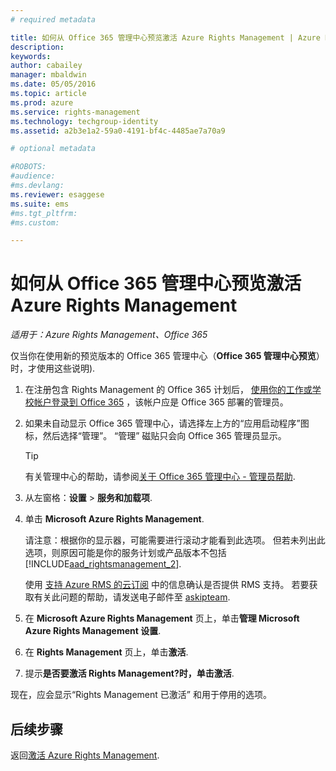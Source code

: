 ```yaml
---
# required metadata

title: 如何从 Office 365 管理中心预览激活 Azure Rights Management | Azure RMS
description:
keywords:
author: cabailey
manager: mbaldwin
ms.date: 05/05/2016
ms.topic: article
ms.prod: azure
ms.service: rights-management
ms.technology: techgroup-identity
ms.assetid: a2b3e1a2-59a0-4191-bf4c-4485ae7a70a9

# optional metadata

#ROBOTS:
#audience:
#ms.devlang:
ms.reviewer: esaggese
ms.suite: ems
#ms.tgt_pltfrm:
#ms.custom:

---
```


# 如何从 Office 365 管理中心预览激活 Azure Rights Management

*适用于：Azure Rights Management、Office 365*


仅当你在使用新的预览版本的 Office 365 管理中心（**Office 365 管理中心预览**）时，才使用这些说明).

1. 在注册包含 Rights Management 的 Office 365 计划后， [使用你的工作或学校帐户登录到 Office 365](https://portal.office.com/) ，该帐户应是 Office 365 部署的管理员。

2. 如果未自动显示 Office 365 管理中心，请选择左上方的“应用启动程序”图标，然后选择“管理”。 “管理”  磁贴只会向 Office 365 管理员显示。

    > [!TIP]
    > 有关管理中心的帮助，请参阅[关于 Office 365 管理中心 - 管理员帮助](https://support.office.com/article/About-the-Office-365-admin-center-Admin-Help-58537702-d421-4d02-8141-e128e3703547).

3. 从左窗格：**设置** > **服务和加载项**.

4. 单击 **Microsoft Azure Rights Management**.

    请注意：根据你的显示器，可能需要进行滚动才能看到此选项。 但若未列出此选项，则原因可能是你的服务计划或产品版本不包括 [!INCLUDE[aad_rightsmanagement_2](../includes/aad_rightsmanagement_2_md.md)].

    使用 [支持 Azure RMS 的云订阅](../get-started/requirements-subscriptions.md) 中的信息确认是否提供 RMS 支持。 若要获取有关此问题的帮助，请发送电子邮件至 [askipteam](mailto:askipteam?subject=I%20cannot%20activate%20RMS).

5. 在 **Microsoft Azure Rights Management** 页上，单击**管理 Microsoft Azure Rights Management 设置**.

6. 在 **Rights Management** 页上，单击**激活**.

7. 提示**是否要激活 Rights Management?**时，单击**激活**.

现在，应会显示“Rights Management 已激活”  和用于停用的选项。


## 后续步骤
返回[激活 Azure Rights Management](activate-service.md).



<!--HONumber=May16_HO1-->


